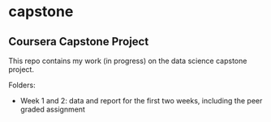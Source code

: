 # capstone
## Coursera Capstone Project

This repo contains my work (in progress) on the data science capstone project.

Folders: 
- Week 1 and 2: data and report for the first two weeks, including the peer graded assignment
